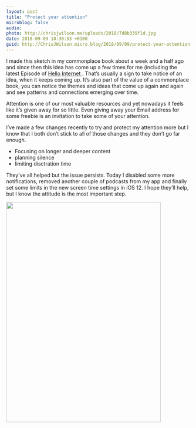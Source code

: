 ```yaml
---
layout: post
title: "Protect your attention"
microblog: false
audio: 
photo: http://chrisjwilson.me/uploads/2018/7d8b339f1d.jpg
date: 2018-09-09 18:30:53 +0100
guid: http://ChrisJWilson.micro.blog/2018/09/09/protect-your-attention.html
---
```

I made this sketch in my commonplace book about a week and a half ago and since then this idea has come up a few times for me (including the latest Episode of [Hello Internet ](http://www.hellointernet.fm/podcast/108). That’s usually a sign to take notice of an idea, when it keeps coming up. It’s also part of the value of a commonplace book, you can notice the themes and ideas that come up again and again and see patterns and connections emerging over time. 

Attention is one of our most valuable resources and yet nowadays it feels like it’s given away for so little. Even giving away your Email address for some freebie is an invitation to take some of your attention. 

I’ve made a few changes recently to try and protect my attention more but I know that I both don’t stick to all of those changes and they don’t go far enough. 

- Focusing on longer and deeper content
- planning silence 
- limiting disctration time

They’ve all helped but the issue persists. Today I disabled some more notifications, removed another couple of podcasts from my app and finally set some limits in the new screen time settings in iOS 12. I hope they’ll help, but I know the attitude is the most important step. 

<img src="http://chrisjwilson.me/uploads/2018/7d8b339f1d.jpg" width="421" height="600" />
